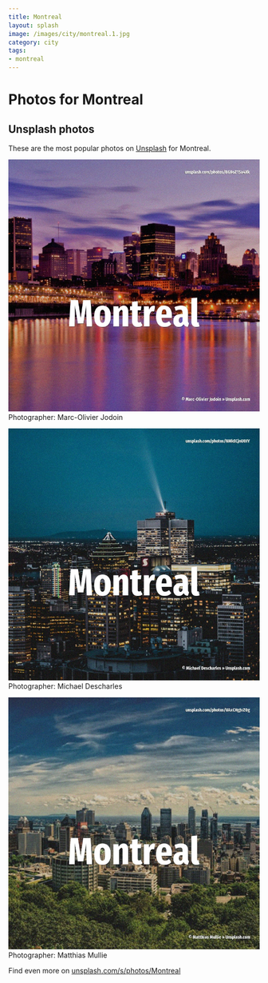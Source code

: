 ```yaml
---
title: Montreal
layout: splash
image: /images/city/montreal.1.jpg
category: city
tags:
- montreal
---
```

# Photos for Montreal
 
## Unsplash photos
These are the most popular photos on [Unsplash](https://unsplash.com) for Montreal.
 
![Montreal](/images/city/montreal.1.jpg)
Photographer:  Marc-Olivier Jodoin
 
![Montreal](/images/city/montreal.2.jpg)
Photographer:  Michael Descharles
 
![Montreal](/images/city/montreal.3.jpg)
Photographer:  Matthias Mullie
 
Find even more on [unsplash.com/s/photos/Montreal](https://unsplash.com/s/photos/Montreal)
 
